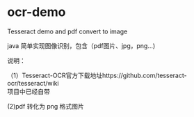 # ocr-demo
Tesseract demo and pdf convert to image

java 简单实现图像识别，包含（pdf图片、jpg，png...)

说明：

（1）Tesseract-OCR官方下载地址https://github.com/tesseract-ocr/tesseract/wiki  
  项目中已经自带  

(2)pdf 转化为 png 格式图片


